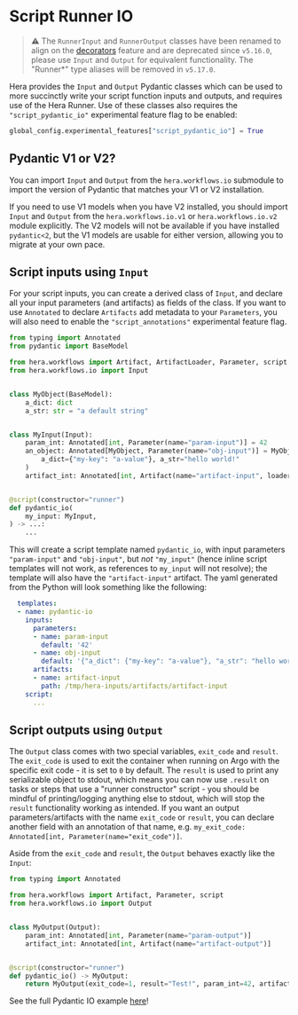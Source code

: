 # Script Runner IO

> ⚠️ The `RunnerInput` and `RunnerOutput` classes have been renamed to align on the [decorators](decorators.md) feature
> and are deprecated since `v5.16.0`, please use `Input` and `Output` for equivalent functionality. The "Runner*" type
> aliases will be removed in `v5.17.0`.

Hera provides the `Input` and `Output` Pydantic classes which can be used to more succinctly write your
script function inputs and outputs, and requires use of the Hera Runner. Use of these classes also requires the
`"script_pydantic_io"` experimental feature flag to be enabled:

```py
global_config.experimental_features["script_pydantic_io"] = True
```

## Pydantic V1 or V2?

You can import `Input` and `Output` from the `hera.workflows.io` submodule to import the version of Pydantic
that matches your V1 or V2 installation.

If you need to use V1 models when you have V2 installed, you should import
`Input` and `Output` from the `hera.workflows.io.v1` or `hera.workflows.io.v2` module explicitly. The V2
models will not be available if you have installed `pydantic<2`, but the V1 models are usable for either version,
allowing you to migrate at your own pace.

## Script inputs using `Input`

For your script inputs, you can create a derived class of `Input`, and declare all your input parameters (and
artifacts) as fields of the class. If you want to use `Annotated` to declare `Artifacts` add metadata to your
`Parameters`, you will also need to enable the `"script_annotations"` experimental feature flag.

```py
from typing import Annotated
from pydantic import BaseModel

from hera.workflows import Artifact, ArtifactLoader, Parameter, script
from hera.workflows.io import Input


class MyObject(BaseModel):
    a_dict: dict
    a_str: str = "a default string"


class MyInput(Input):
    param_int: Annotated[int, Parameter(name="param-input")] = 42
    an_object: Annotated[MyObject, Parameter(name="obj-input")] = MyObject(
        a_dict={"my-key": "a-value"}, a_str="hello world!"
    )
    artifact_int: Annotated[int, Artifact(name="artifact-input", loader=ArtifactLoader.json)]


@script(constructor="runner")
def pydantic_io(
    my_input: MyInput,
) -> ...:
    ...
```

This will create a script template named `pydantic_io`, with input parameters `"param-input"` and `"obj-input"`, but
_not_ `"my_input"` (hence inline script templates will not work, as references to `my_input` will not resolve); the
template will also have the `"artifact-input"` artifact. The yaml generated from the Python will look something like the following:

```yaml
  templates:
  - name: pydantic-io
    inputs:
      parameters:
      - name: param-input
        default: '42'
      - name: obj-input
        default: '{"a_dict": {"my-key": "a-value"}, "a_str": "hello world!"}'
      artifacts:
      - name: artifact-input
        path: /tmp/hera-inputs/artifacts/artifact-input
    script:
      ...
```

## Script outputs using `Output`

The `Output` class comes with two special variables, `exit_code` and `result`. The `exit_code` is used to exit the
container when running on Argo with the specific exit code - it is set to `0` by default. The `result` is used to print
any serializable object to stdout, which means you can now use `.result` on tasks or steps that use a "runner
constructor" script - you should be mindful of printing/logging anything else to stdout, which will stop the `result`
functionality working as intended. If you want an output parameters/artifacts with the name `exit_code` or `result`, you
can declare another field with an annotation of that name, e.g.
`my_exit_code: Annotated[int, Parameter(name="exit_code")]`.

Aside from the `exit_code` and `result`, the `Output` behaves exactly like the `Input`:

```py
from typing import Annotated

from hera.workflows import Artifact, Parameter, script
from hera.workflows.io import Output


class MyOutput(Output):
    param_int: Annotated[int, Parameter(name="param-output")]
    artifact_int: Annotated[int, Artifact(name="artifact-output")]


@script(constructor="runner")
def pydantic_io() -> MyOutput:
    return MyOutput(exit_code=1, result="Test!", param_int=42, artifact_int=my_input.param_int)

```

See the full Pydantic IO example [here](../examples/workflows/experimental/script_runner_io.md)!
